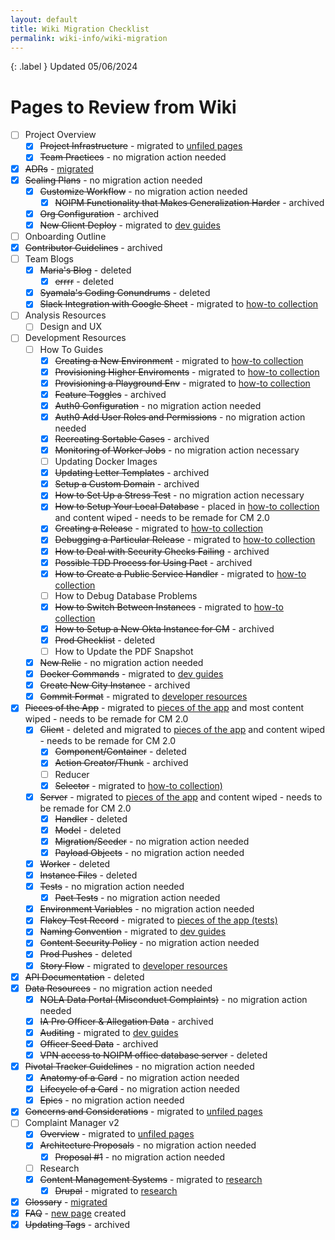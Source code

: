 ```yaml
---
layout: default
title: Wiki Migration Checklist
permalink: wiki-info/wiki-migration
---
```


{: .label }
Updated 05/06/2024

# Pages to Review from Wiki

-   [ ] Project Overview
    -   [x] ~~Project Infrastructure~~ - migrated to [unfiled pages](../unfiled)
    -   [x] ~~Team Practices~~ - no migration action needed
-   [x] ~~ADRs~~ - [migrated](../adrs)
-   [x] ~~Scaling Plans~~ - no migration action needed
    -   [x] ~~Customize Workflow~~ - no migration action needed
        -   [x] ~~NOIPM Functionality that Makes Generalization Harder~~ - archived
    -   [x] ~~Org Configuration~~ - archived
    -   [x] ~~New Client Deploy~~ - migrated to [dev guides](../dev-guides)
-   [ ] Onboarding Outline
-   [x] ~~Contributor Guidelines~~ - archived
-   [ ] Team Blogs
    -   [x] ~~Maria's Blog~~ - deleted
        -   [x] ~~errrr~~ - deleted
    -   [x] ~~Syamala's Coding Conundrums~~ - deleted
    -   [x] ~~Slack Integration with Google Sheet~~ - migrated to [how-to collection](../how-to)
-   [ ] Analysis Resources
    -   [ ] Design and UX
-   [ ] Development Resources
    -   [ ] How To Guides
        -   [x] ~~Creating a New Environment~~ - migrated to [how-to collection](../how-to)
        -   [x] ~~Provisioning Higher Enviroments~~ - migrated to [how-to collection](../how-to)
        -   [x] ~~Provisioning a Playground Env~~ - migrated to [how-to collection](../how-to)
        -   [x] ~~Feature Toggles~~ - archived
        -   [x] ~~Auth0 Configuration~~ - no migration action needed
        -   [x] ~~Auth0 Add User Roles and Permissions~~ - no migration action needed
        -   [x] ~~Recreating Sortable Cases~~ - archived
        -   [x] ~~Monitoring of Worker Jobs~~ - no migration action necessary
        -   [ ] Updating Docker Images
        -   [x] ~~Updating Letter Templates~~ - archived
        -   [x] ~~Setup a Custom Domain~~ - archived
        -   [x] ~~How to Set Up a Stress Test~~ - no migration action necessary
        -   [x] ~~How to Setup Your Local Database~~ - placed in [how-to collection](../how-to) and content wiped - needs to be remade for CM 2.0
        -   [x] ~~Creating a Release~~ - migrated to [how-to collection](../how-to)
        -   [x] ~~Debugging a Particular Release~~ - migrated to [how-to collection](../how-to)
        -   [x] ~~How to Deal with Security Checks Failing~~ - archived
        -   [x] ~~Possible TDD Process for Using Pact~~ - archived
        -   [x] ~~How to Create a Public Service Handler~~ - migrated to [how-to collection](../how-to)
        -   [ ] How to Debug Database Problems
        -   [x] ~~How to Switch Between Instances~~ - migrated to [how-to collection](../how-to)
        -   [x] ~~How to Setup a New Okta Instance for CM~~ - archived
        -   [x] ~~Prod Checklist~~ - deleted
        -   [ ] How to Update the PDF Snapshot
    -   [x] ~~New Relic~~ - no migration action needed
    -   [x] ~~Docker Commands~~ - migrated to [dev guides](../dev-guides)
    -   [x] ~~Create New City Instance~~ - archived
    -   [x] ~~Commit Format~~ - migrated to [developer resources](../commit-format)
-   [x] ~~Pieces of the App~~ - migrated to [pieces of the app](../pieces-of-the-app) and most content wiped - needs to be remade for CM 2.0
    -   [x] ~~Client~~ - deleted and migrated to [pieces of the app](../pieces-of-the-app) and content wiped - needs to be remade for CM 2.0
        -   [x] ~~Component/Container~~ - deleted
        -   [x] ~~Action Creator/Thunk~~ - archived
        -   [ ] Reducer
        -   [x] ~~Selector~~ - migrated to [how-to collection)](../how-to)
    -   [x] ~~Server~~ - migrated to [pieces of the app](../pieces-of-the-app) and content wiped - needs to be remade for CM 2.0
        -   [x] ~~Handler~~ - deleted
        -   [x] ~~Model~~ - deleted
        -   [x] ~~Migration/Seeder~~ - no migration action needed
        -   [x] ~~Payload Objects~~ - no migration action needed
    -   [x] ~~Worker~~ - deleted
    -   [x] ~~Instance Files~~ - deleted
    -   [x] ~~Tests~~ - no migration action needed
        -   [x] ~~Pact Tests~~ - no migration action needed
    -   [x] ~~Environment Variables~~ - no migration action needed
    -   [x] ~~Flakey Test Record~~ - migrated to [pieces of the app (tests)](../pieces-of-the-app/tests)
    -   [x] ~~Naming Convention~~ - migrated to [dev guides](../dev-guides)
    -   [x] ~~Content Security Policy~~ - no migration action needed
    -   [x] ~~Prod Pushes~~ - deleted
    -   [x] ~~Story Flow~~ - migrated to [developer resources](../story-flow)
-   [x] ~~API Documentation~~ - deleted
-   [x] ~~Data Resources~~ - no migration action needed
    -   [x] ~~NOLA Data Portal (Misconduct Complaints)~~ - no migration action needed
    -   [x] ~~IA Pro Officer & Allegation Data~~ - archived
    -   [x] ~~Auditing~~ - migrated to [dev guides](../dev-guides)
    -   [x] ~~Officer Seed Data~~ - archived
    -   [x] ~~VPN access to NOIPM office database server~~ - deleted
-   [x] ~~Pivotal Tracker Guidelines~~ - no migration action needed
    -   [x] ~~Anatomy of a Card~~ - no migration action needed
    -   [x] ~~Lifecycle of a Card~~ - no migration action needed
    -   [x] ~~Epics~~ - no migration action needed
-   [x] ~~Concerns and Considerations~~ - migrated to [unfiled pages](../unfiled)
-   [ ] Complaint Manager v2
    -   [x] ~~Overview~~ - migrated to [unfiled pages](../unfiled)
    -   [x] ~~Architecture Proposals~~ - no migration action needed
        -   [x] ~~Proposal #1~~ - no migration action needed
    -   [ ] Research
    -   [x] ~~Content Management Systems~~ - migrated to [research](../research/content-management-systems)
        -   [x] ~~Drupal~~ - migrated to [research](../research/content-management-systems)
-   [x] ~~Glossary~~ - [migrated](../glossary)
-   [x] ~~FAQ~~ - [new page](../faq) created
-   [x] ~~Updating Tags~~ - archived
